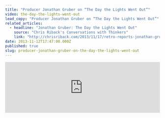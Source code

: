 ```yaml
---
title: "Producer Jonathan Gruber on “The Day the Lights Went Out”"
video: the-day-the-lights-went-out
lead_copy: "Producer Jonathan Gruber on “The Day the Lights Went Out”"
related_articles:
  - headline: "Jonathan Gruber: The Day the Lights Went Out"
    source: "Chris Riback's Conversations with Thinkers"
    link: "http://chrisriback.com/2013/11/17/retro-reports-jonathan-gruber-the-day-the-lights-went-out/"
date: 2013-11-12T17:47:00.000Z
published: true
slug: producer-jonathan-gruber-on-the-day-the-lights-went-out
---
```

<iframe width="100%" height="166" scrolling="no" frameborder="no" src="https://w.soundcloud.com/player/?url=https%3A//api.soundcloud.com/tracks/120659405&amp;color=ff6600&amp;show_artwork=false"></iframe>

